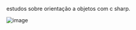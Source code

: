 estudos sobre orientação a objetos com c sharp.

![image](https://github.com/mailsonpuc/csharp-poo/blob/main/diagram/Captura%20de%20imagem_20250119_220435.png?raw=true)

